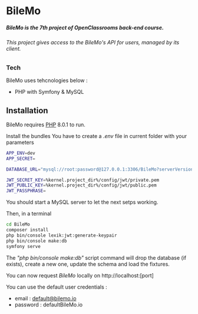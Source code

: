 # BileMo

##### BileMo is the 7th project of OpenClassrooms back-end course.
###### This project gives access to the BileMo's API for users, managed by its client.


### Tech

BileMo uses tehcnologies below :

- PHP with Symfony & MySQL

## Installation

BileMo requires [PHP](https://php.net) 8.0.1 to run.

Install the bundles
You have to create a _.env_ file in current folder with your parameters
```sh
APP_ENV=dev
APP_SECRET=

DATABASE_URL="mysql://root:password@127.0.0.1:3306/BileMo?serverVersion=5.7"

JWT_SECRET_KEY=%kernel.project_dir%/config/jwt/private.pem
JWT_PUBLIC_KEY=%kernel.project_dir%/config/jwt/public.pem
JWT_PASSPHRASE=
```
You should start a MySQL server to let the next setps working.

Then, in a terminal
```sh
cd BileMo
composer install
php bin/console lexik:jwt:generate-keypair
php bin/console make:db
symfony serve
```
The _"php bin/console make:db"_ script command will drop the database (if exists), create a new one, update the schema and load the fixtures.

You can now request _BileMo_ locally on http://localhost:[port]

You can use the default user credentials :
- email : default@bilemo.io
- password : defaultBileMo.io